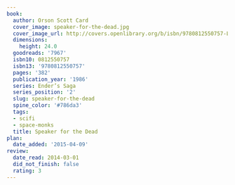 ```yaml
---
book:
  author: Orson Scott Card
  cover_image: speaker-for-the-dead.jpg
  cover_image_url: http://covers.openlibrary.org/b/isbn/9780812550757-L.jpg
  dimensions:
    height: 24.0
  goodreads: '7967'
  isbn10: 0812550757
  isbn13: '9780812550757'
  pages: '382'
  publication_year: '1986'
  series: Ender’s Saga
  series_position: '2'
  slug: speaker-for-the-dead
  spine_color: '#786da3'
  tags:
  - scifi
  - space-monks
  title: Speaker for the Dead
plan:
  date_added: '2015-04-09'
review:
  date_read: 2014-03-01
  did_not_finish: false
  rating: 3
---
```

